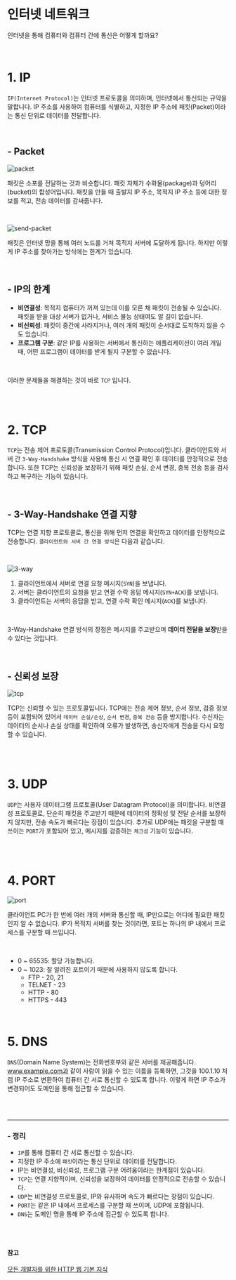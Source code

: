 # 인터넷 네트워크

인터넷을 통해 컴퓨터와 컴퓨터 간에 통신은 어떻게 할까요?

<br/>

# 1. IP

`IP(Internet Protocol)`는 인터넷 프로토콜을 의미하며, 인터넷에서 통신되는 규약을 말합니다. IP 주소를 사용하여 컴퓨터를 식별하고, 지정한 IP 주소에 패킷(Packet)이라는 통신 단위로 데이터를 전달합니다.

<br/>

## - Packet

![packet](https://github.com/cona-tus/TIL/assets/90844424/7caa5175-6acf-46fe-a4d0-4425e97009fc)

패킷은 소포를 전달하는 것과 비슷합니다. 패킷 자체가 수화물(package)과 덩어리(bucket)의 합성어입니다. 패킷을 만들 때 출발지 IP 주소, 목적지 IP 주소 등에 대한 정보를 적고, 전송 데이터를 감싸줍니다.

<br/>

![send-packet](https://github.com/cona-tus/TIL/assets/90844424/cc08799a-0de8-4cab-96ea-3f66a9ee4d87)

패킷은 인터넷 망을 통해 여러 노드를 거쳐 목적지 서버에 도달하게 됩니다. 하지만 이렇게 IP 주소를 찾아가는 방식에는 한계가 있습니다.

<br/>

## - IP의 한계

- **비연결성**: 목적지 컴퓨터가 꺼져 있는데 이를 모른 채 패킷이 전송될 수 있습니다. 패킷을 받을 대상 서버가 없거나, 서비스 불능 상태여도 알 길이 없습니다.
- **비신뢰성**: 패킷이 중간에 사라지거나, 여러 개의 패킷이 순서대로 도착하지 않을 수도 있습니다.
- **프로그램 구분**: 같은 IP를 사용하는 서버에서 통신하는 애플리케이션이 여러 개일 때, 어떤 프로그램이 데이터를 받게 될지 구분할 수 없습니다.

<br/>

이러한 문제들을 해결하는 것이 바로 `TCP` 입니다.

<br/>
<br/>

# 2. TCP

`TCP`는 전송 제어 프로토콜(Transmission Control Protocol)입니다. 클라이언트와 서버 간 `3-Way-Handshake` 방식을 사용해 통신 시 연결 확인 후 데이터를 안정적으로 전송합니다. 또한 TCP는 신뢰성을 보장하기 위해 패킷 손실, 순서 변경, 중복 전송 등을 검사하고 복구하는 기능이 있습니다.

<br/>

## - 3-Way-Handshake 연결 지향

TCP는 연결 지향 프로토콜로, 통신을 위해 먼저 연결을 확인하고 데이터를 안정적으로 전송합니다. `클라이언트와 서버 간 연결 방식`은 다음과 같습니다.

<br/>

![3-way](https://github.com/cona-tus/TIL/assets/90844424/c00b1d51-6af1-4cc3-91ea-42e424e15160)

1. 클라이언트에서 서버로 연결 요청 메시지(`SYN`)을 보냅니다.
2. 서버는 클라이언트의 요청을 받고 연결 수락 응답 메시지(`SYN+ACK`)를 보냅니다.
3. 클라이언트는 서버의 응답을 받고, 연결 수락 확인 메시지(`ACK`)를 보냅니다.

<br/>

3-Way-Handshake 연결 방식의 장점은 메시지를 주고받으며 **데이터 전달을 보장**받을 수 있다는 것입니다.

<br/>

## - 신뢰성 보장

![tcp](https://github.com/cona-tus/TIL/assets/90844424/5697cb68-1fa0-4875-a847-cafd7190413a)

TCP는 신뢰할 수 있는 프로토콜입니다. TCP에는 전송 제어 정보, 순서 정보, 검증 정보 등이 포함되어 있어서 `데이터 손실/손상`, `순서 변경`, `중복 전송` 등을 방지합니다. 수신자는 데이터의 순서나 손실 상태를 확인하여 오류가 발생하면, 송신자에게 전송을 다시 요청할 수 있습니다.

<br/>
<br/>

# 3. UDP

`UDP`는 사용자 데이터그램 프로토콜(User Datagram Protocol)을 의미합니다. 비연결성 프로토콜로, 단순히 패킷을 주고받기 때문에 데이터의 정확성 및 전달 순서를 보장하지 않지만, 전송 속도가 빠르다는 장점이 있습니다. 추가로 UDP에는 패킷을 구분할 때 쓰이는 `PORT`가 포함되어 있고, 메시지를 검증하는 `체크섬` 기능이 있습니다.

<br/>
<br/>

# 4. PORT

![port](https://github.com/cona-tus/TIL/assets/90844424/4a150427-05f6-43e1-9cd4-3166a8208983)

클라이언트 PC가 한 번에 여러 개의 서버와 통신할 때, IP만으로는 어디에 필요한 패킷인지 알 수 없습니다. IP가 목적지 서버를 찾는 것이라면, 포트는 하나의 IP 내에서 프로세스를 구분할 때 쓰입니다.

<br/>

- 0 ~ 65535: 할당 가능합니다.
- 0 ~ 1023: 잘 알려진 포트이기 때문에 사용하지 않도록 합니다.
  - FTP - 20, 21
  - TELNET - 23
  - HTTP - 80
  - HTTPS - 443

<br/>

# 5. DNS

`DNS`(Domain Name System)는 전화번호부와 같은 서버를 제공해줍니다. www.example.com과 같이 사람이 읽을 수 있는 이름을 등록하면, 그것을 100.1.10 처럼 IP 주소로 변환하여 컴퓨터 간 서로 통신할 수 있도록 합니다. 이렇게 하면 IP 주소가 변경되어도 도메인을 통해 접근할 수 있습니다.

<br/>
<br/>

---

### - 정리

- `IP`를 통해 컴퓨터 간 서로 통신할 수 있습니다.
- 지정한 IP 주소에 `패킷`이라는 통신 단위로 데이터를 전달합니다.
- IP는 비연결성, 비신뢰성, 프로그램 구분 어려움이라는 한계점이 있습니다.
- `TCP`는 연결 지향적이며, 신뢰성을 보장하여 데이터를 안정적으로 전송할 수 있습니다.
- `UDP`는 비연결성 프로토콜로, IP와 유사하며 속도가 빠르다는 장점이 있습니다.
- `PORT`는 같은 IP 내에서 프로세스를 구분할 때 쓰이며, UDP에 포함됩니다.
- `DNS`는 도메인 명을 통해 IP 주소에 접근할 수 있도록 합니다.

<br/>
<br/>

#### 참고

[모든 개발자를 위한 HTTP 웹 기본 지식](https://inf.run/YWJd '모든 개발자를 위한 HTTP 웹 기본 지식')
